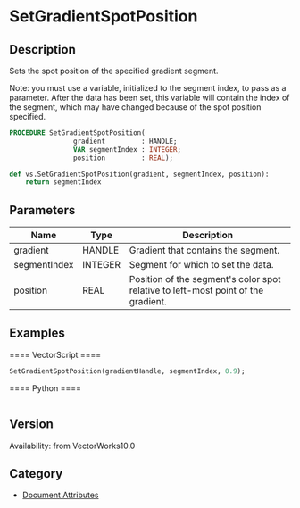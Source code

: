 # SetGradientSpotPosition

## Description
Sets the spot position of the specified gradient segment.

Note: you must use a variable, initialized to the segment index, to pass as a parameter. After the data has been set, this variable will contain the index of the segment, which may have changed because of the spot position specified.

```pascal
PROCEDURE SetGradientSpotPosition(
				gradient         : HANDLE;
				VAR segmentIndex : INTEGER;
				position         : REAL);
```

```python
def vs.SetGradientSpotPosition(gradient, segmentIndex, position):
    return segmentIndex
```

## Parameters
|Name|Type|Description|
|---|---|---|
|gradient|HANDLE|Gradient that contains the segment.|
|segmentIndex|INTEGER|Segment for which to set the data.|(segment indexes begin with 1)|
|position|REAL|Position of the segment's color spot relative to left-most point of the gradient.|(position &gt;= 0.0 and position &lt;= 1.0)|

## Examples
==== VectorScript ====
```pascal
SetGradientSpotPosition(gradientHandle, segmentIndex, 0.9);
```
==== Python ====
```python

```

## Version
Availability: from VectorWorks10.0

## Category
* [Document Attributes](../Categories/Document%20Attributes.md)
